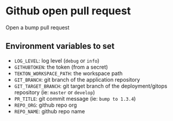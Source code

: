 # Github open pull request

Open a bump pull request

## Environment variables to set

* `LOG_LEVEL`: log level (`debug` or `info`)
* `GITHUBTOKEN`: the token (from a secret)
* `TEKTON_WORKSPACE_PATH`: the workspace path
* `GIT_BRANCH`: git branch of the application repository
* `GIT_TARGET_BRANCH`: git target branch of the deployment/gitops repository (ie: `master` or `develop`)
* `PR_TITLE`: git commit message (ie: `bump to 1.3.4`)
* `REPO_ORG`: github repo org
* `REPO_NAME`: github repo name
